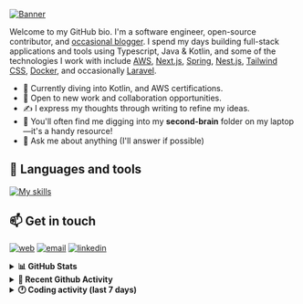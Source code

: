 [![Banner](https://raw.githubusercontent.com/wilfriedago/wilfriedago/main/assets/1.png)][website]

Welcome to my GitHub bio. I'm a software engineer, open-source contributor, and [occasional blogger][blog]. I spend my days building full-stack applications and tools using Typescript, Java & Kotlin, and some of the technologies I work with include [AWS](https://aws.amazon.com/fr/), [Next.js](https://nextjs.org/), [Spring](https://spring.io/), [Nest.js](https://nestjs.com/), [Tailwind CSS](https://github.com/tailwindlabs/tailwindcss), [Docker](https://www.docker.com/), and occasionally [Laravel](https://laravel.com/).

- 🔭 Currently diving into Kotlin, and AWS certifications.
- 👯 Open to new work and collaboration opportunities.
- ✍️ I express my thoughts through writing to refine my ideas.
- 🧠 You'll often find me digging into my **second-brain** folder on my laptop—it's a handy resource!
- 💬 Ask me about anything (I'll answer if possible)

## 🎨 Languages and tools

[![My skills](https://skillicons.dev/icons?i=typescript,js,nodejs,nest,java,kotlin,spring,python,fastapi,django,aws,docker,vscode,idea,tailwind&perline=15)](https://wilfriedago.dev/about#skills)

## 📫 Get in touch
[![web](https://img.shields.io/badge/WEBSITE-12100E?logo=google-earth&color=282A36)][website]
[![email](https://img.shields.io/badge/MAIL-12100E?logo=mailgun&color=282A36)][mail]
[![linkedin](https://img.shields.io/badge/LINKEDIN-12100E?logo=linkedin&color=282A36)][linkedin]


<details>
  <summary><b>📊 GitHub Stats</b></summary>
	<br/>
	<p align="left">
		<img width="49.5%" src="https://github-readme-stats.vercel.app/api?username=wilfriedago&show_icons=true&count_private=true&title_color=10b981&icon_color=10b981&theme=react&hide_border=true&rank_icon=github" />
		<img width="49.5%" src="https://streak-stats.demolab.com/?user=wilfriedago&hide_border=true&theme=react&ring=10b981&fire=fff&currStreakNum=fff&sideLabels=10b981&currStreakLabel=10b981&sideNums=fff" />
	</p>
</details>

<details>
  <summary><b>📅 Recent Github Activity</b></summary>
	<br>

<!--RECENT_ACTIVITY:last_update-->
Last Updated: Wednesday, October 16th, 2024, 4:17:34 AM
<!--RECENT_ACTIVITY:last_update_end-->

<!--RECENT_ACTIVITY:start-->
1. 🔱 Forked [wilfriedago/spring-boot-graalvm](undefined) from [jonashackt/spring-boot-graalvm](https://github.com/jonashackt/spring-boot-graalvm)<br>
2. ⬆️ Pushed 2 commit(s) to [wilfriedago/dotfiles](https://github.com/wilfriedago/dotfiles)<br>
3. 🎉 Merged PR [#2](https://github.com/wilfriedago/dotfiles/pull/2) in [wilfriedago/dotfiles](https://github.com/wilfriedago/dotfiles)<br>
4. 💪 Opened PR [#2](https://github.com/wilfriedago/dotfiles/pull/2) in [wilfriedago/dotfiles](https://github.com/wilfriedago/dotfiles)<br>
5. ⬆️ Pushed 1 commit(s) to [wilfriedago/dotfiles](https://github.com/wilfriedago/dotfiles)<br>
<!--RECENT_ACTIVITY:end-->
</details>

<details>
  <summary><b>🕐 Coding activity (last 7 days)</b></summary>
	<br>

<!--START_SECTION:waka-->

```python
Total Time: 40 hrs 28 mins

Java                     15 hrs 22 mins  █████████░░░░░░░░░░░░░░░░   35.66 %
TypeScript               10 hrs 37 mins  ██████░░░░░░░░░░░░░░░░░░░   24.65 %
Drools                   7 hrs 12 mins   ████▒░░░░░░░░░░░░░░░░░░░░   16.70 %
Other                    2 hrs 38 mins   █▓░░░░░░░░░░░░░░░░░░░░░░░   06.13 %
```

<!--END_SECTION:waka-->
</details>

[website]: https://wilfriedago.dev
[linkedin]: https://linkedin.com/in/wilfriedago
[blog]: https://wilfriedago.dev/blog
[mail]: mailto:me@wilfriedago.dev
